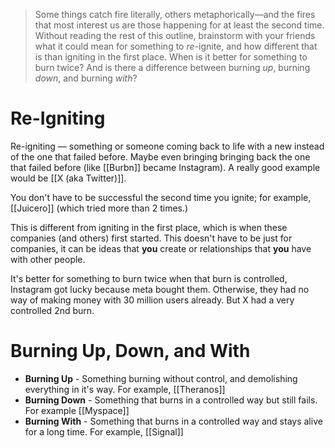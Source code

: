 > Some things catch fire literally, others metaphorically—and the fires that most interest us are those happening for at least the second time. Without reading the rest of this outline, brainstorm with your friends what it could mean for something to _re_-ignite, and how different that is than igniting in the first place. When is it better for something to burn twice? And is there a difference between burning _up_, burning _down_, and burning _with_?

# Re-Igniting

Re-igniting — something or someone coming back to life with a new instead of the one that failed before. Maybe even bringing bringing back the one that failed before (like [[Burbn]] became Instagram). A really good example would be [[X (aka Twitter)]]. 

You don't have to be successful the second time you ignite; for example, [[Juicero]] (which tried more than 2 times.)

This is different from igniting in the first place, which is when these companies (and others) first started. This doesn't have to be just for companies, it can be ideas that **you** create or relationships that **you** have with other people.

It's better for something to burn twice when that burn is controlled, Instagram got lucky because meta bought them. Otherwise, they had no way of making money with 30 million users already. But X had a very controlled 2nd burn.

# Burning Up, Down, and With

 - **Burning Up** - Something burning without control, and demolishing everything in it's way. For example, [[Theranos]]
 - **Burning Down** - Something that burns in a controlled way but still fails. For example [[Myspace]]
 - **Burning With** - Something that burns in a controlled way and stays alive for a long time. For example, [[Signal]]